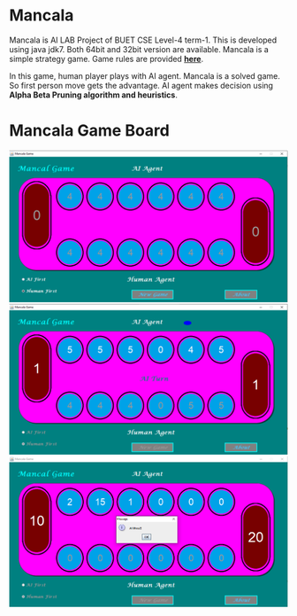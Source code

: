 # Mancala

Mancala is AI LAB Project of BUET CSE Level-4 term-1. This is developed using java jdk7. Both 64bit and 32bit version are available.
Mancala is a simple strategy game. Game rules are provided [**here**](https://en.wikipedia.org/wiki/Kalah).

In this game, human player plays with AI agent. Mancala is a solved game. So first person move gets the advantage. 
AI agent makes decision using **Alpha Beta Pruning algorithm and heuristics**.

# Mancala Game Board

![alt text](https://github.com/AhsanAli-buet/Mancala/blob/main/Screenshots/game_board_1.PNG?raw=true)
![alt text](https://github.com/AhsanAli-buet/Mancala/blob/main/Screenshots/game_board_2.PNG?raw=true)
![alt text](https://github.com/AhsanAli-buet/Mancala/blob/main/Screenshots/game_board_3.PNG?raw=true)
